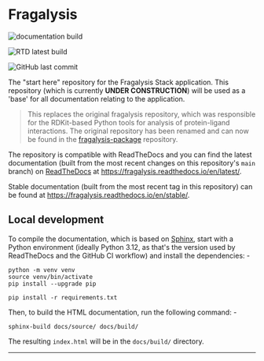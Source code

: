 # Fragalysis

![documentation build](https://github.com/xchem/fragalysis/workflows/documentation%20build/badge.svg)

![RTD latest build](https://readthedocs.org/projects/fragalysis/badge/?version=latest&style=plastic)

![GitHub last commit](https://img.shields.io/github/last-commit/xchem/fragalysis)

The "start here" repository for the Fragalysis Stack application.
This repository (which is currently **UNDER CONSTRUCTION**) will be used
as a 'base' for all documentation relating to the application.

>   This replaces the original fragalysis repository, which was responsible for the
    RDKit-based Python tools for analysis of protein-ligand interactions.
    The original repository has been renamed and can now be found in the
    [fragalysis-package] repository.

The repository is compatible with ReadTheDocs and you can find the latest documentation
(built from the most recent changes on this repository's `main` branch) on [ReadTheDocs] at
https://fragalysis.readthedocs.io/en/latest/.

Stable documentation (built from the most recent tag in this repository) can be found at
https://fragalysis.readthedocs.io/en/stable/.

## Local development
To compile the documentation, which is based on [Sphinx],
start with a Python environment (ideally Python 3.12, as that's the version used by
ReadTheDocs and the GitHub CI workflow) and install the dependencies: -

    python -m venv venv
    source venv/bin/activate
    pip install --upgrade pip

    pip install -r requirements.txt

Then, to build the HTML documentation, run the following command: -

    sphinx-build docs/source/ docs/build/

The resulting `index.html` will be in the `docs/build/` directory.

---

[fragalysis-package]: https://github.com/xchem/fragalysis-package
[readthedocs]: https://app.readthedocs.org/dashboard/
[sphinx]: https://www.sphinx-doc.org/en/master
